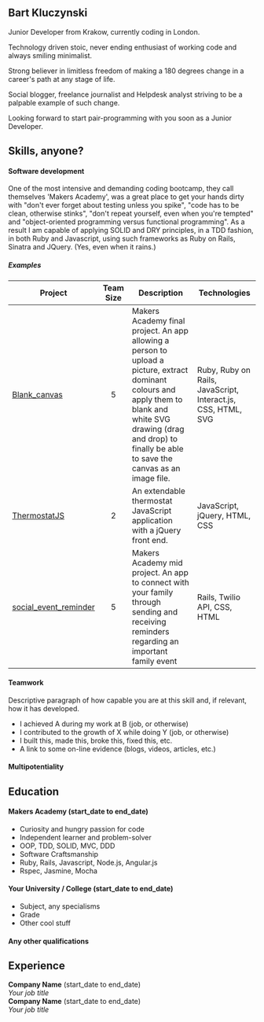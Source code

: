 ## Bart Kluczynski

Junior Developer from Krakow, currently coding in London.

Technology driven stoic, never ending enthusiast of working code and always smiling minimalist.

Strong believer in limitless freedom of making a 180 degrees change in a career's path at any stage of life.

Social blogger, freelance journalist and Helpdesk analyst striving to be a palpable example of such change.

Looking forward to start pair-programming with you soon as a Junior Developer.

## Skills, anyone?

#### Software development

One of the most intensive and demanding coding bootcamp, they call themselves 'Makers Academy', was a great place to get your hands dirty with "don't ever forget about testing unless you spike", "code has to be clean, otherwise stinks", "don't repeat yourself, even when you're tempted" and "object-oriented programming versus functional programming". As a result I am capable of applying SOLID and DRY principles, in a TDD fashion, in both Ruby and Javascript, using such frameworks as Ruby on Rails, Sinatra and JQuery.
(Yes, even when it rains.)

##### Examples

| Project | Team Size | Description | Technologies |
|---------|:---------:|-------------|--------------|
|[Blank_canvas](https://github.com/bkluczynski/blank_canvas) | 5 | Makers Academy final project. An app allowing a person to upload a picture, extract dominant colours and apply them to blank and white SVG drawing (drag and drop) to finally be able to save the canvas as an image file.| Ruby, Ruby on Rails, JavaScript, Interact.js, CSS, HTML, SVG  |
|[ThermostatJS](https://github.com/bkluczynski/thermostat) | 2 | An extendable thermostat JavaScript application with a jQuery front end. | JavaScript, jQuery, HTML, CSS |
|[social_event_reminder](https://github.com/bkluczynski/social_event_reminder) | 5 | Makers Academy mid project. An app to connect with your family through sending and receiving reminders regarding an important family event | Rails, Twilio API, CSS, HTML  |

#### Teamwork

Descriptive paragraph of how capable you are at this skill and, if relevant, how it has developed.

- I achieved A during my work at B (job, or otherwise)
- I contributed to the growth of X while doing Y (job, or otherwise)
- I built this, made this, broke this, fixed this, etc.
- A link to some on-line evidence (blogs, videos, articles, etc.)

#### Multipotentiality





## Education

#### Makers Academy (start_date to end_date)

- Curiosity and hungry passion for code
- Independent learner and problem-solver
- OOP, TDD, SOLID, MVC, DDD
- Software Craftsmanship
- Ruby, Rails, Javascript, Node.js, Angular.js
- Rspec, Jasmine, Mocha

#### Your University / College (start_date to end_date)

- Subject, any specialisms
- Grade
- Other cool stuff

#### Any other qualifications

## Experience

**Company Name** (start_date to end_date)    
*Your job title*  
**Company Name** (start_date to end_date)   
*Your job title*  
